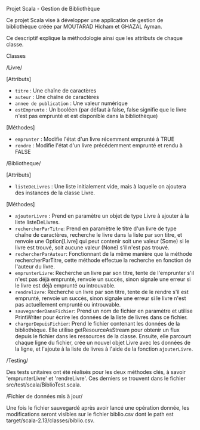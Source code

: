 Projet Scala - Gestion de Bibliothèque


Ce projet Scala vise à développer une application de gestion de bibliothèque créée par MOUTARAD Hicham et GHAZAL Ayman.

Ce descriptif explique la méthodologie ainsi que les attributs de chaque classe.


Classes

/Livre/

[Attributs]
- `titre` :  Une chaîne de caractères
- `auteur` : Une chaîne de caractères
- `annee de publication` : Une valeur numérique
- `estEmprunte` : Un booléen (par défaut à false, false signifie que le livre n'est pas emprunté et est disponible dans la bibliothèque)

 [Méthodes]
 - `emprunter` : Modifie l'état d'un livre récemment emprunté à TRUE
 - `rendre` : Modifie l'état d'un livre précédemment emprunté et rendu à FALSE

/Bibliotheque/

[Attributs]
- `listeDeLivres` : Une liste initialement vide, mais à laquelle on ajoutera des instances de la classe Livre.
  
[Méthodes]
- `ajouterLivre` : Prend en paramètre un objet de type Livre à ajouter à la liste listeDeLivres.
- `rechercherParTitre`: Prend en paramètre le titre d'un livre de type chaîne de caractères, recherche le livre dans la liste par son titre, et renvoie une Option[Livre] qui peut contenir soit une valeur (Some) si le livre est trouvé, soit aucune valeur (None) s'il n'est pas trouvé.
- `rechercherParAuteur`: Fonctionnant de la même manière que la méthode rechercherParTitre, cette méthode effectue la recherche en fonction de l'auteur du livre.
- `emprunterLivre`: Recherche un livre par son titre, tente de l'emprunter s'il n'est pas déjà emprunté, renvoie un succès, sinon signale une erreur si le livre est déjà emprunté ou introuvable.
- `rendrelivre`: Recherche un livre par son titre, tente de le rendre s'il est emprunté, renvoie un succès, sinon signale une erreur si le livre n'est pas actuellement emprunté ou introuvable.
- `sauvegarderDansFichier`: Prend un nom de fichier en paramètre et utilise PrintWriter pour écrire les données de la liste de livres dans ce fichier.
- `chargerDepuisFichier`: Prend le fichier contenant les données de la bibliothèque. Elle utilise getResourceAsStream pour obtenir un flux depuis le fichier dans les ressources de la classe. Ensuite, elle parcourt chaque ligne du fichier, crée un nouvel objet Livre avec les données de la ligne, et l'ajoute à la liste de livres à l'aide de la fonction `ajouterLivre`.
  
/Testing/

Des tests unitaires ont été réalisés pour les deux méthodes clés, à savoir 'emprunterLivre' et 'rendreLivre'. Ces derniers se trouvent dans le fichier src/test/scala/BiblioTest.scala.

/Fichier de données mis à jour/

Une fois le fichier sauvegardé après avoir lancé une opération donnée, les modifications seront visibles sur le fichier biblio.csv dont le path est target/scala-2.13/classes/biblio.csv.







